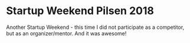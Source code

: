 # Startup Weekend Pilsen 2018

<!--date:2018-05-11--2018-05-13-->

Another Startup Weekend - this time I did not participate as a competitor, but as an organizer/mentor. And it was awesome!
